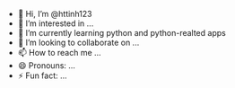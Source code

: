 - 👋 Hi, I’m @httinh123
- 👀 I’m interested in ...
- 🌱 I’m currently learning python and python-realted apps
- 💞️ I’m looking to collaborate on ...
- 📫 How to reach me ...
- 😄 Pronouns: ...
- ⚡ Fun fact: ...

<!---
httinh123/httinh123 is a ✨ special ✨ repository because its `README.md` (this file) appears on your GitHub profile.
You can click the Preview link to take a look at your changes.
--->

